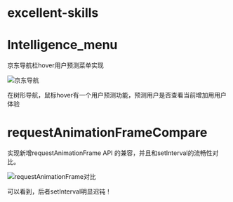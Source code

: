 # excellent-skills


# Intelligence_menu
京东导航栏hover用户预测菜单实现

![京东导航](https://weibozzz.github.io/assets/gif/jd_gif_nav.gif)

在树形导航，鼠标hover有一个用户预测功能，预测用户是否查看当前增加用用户体验
# requestAnimationFrameCompare
实现新增requestAnimationFrame API 的兼容，并且和setInterval的流畅性对比。

![requestAnimationFrame对比](https://weibozzz.github.io/assets/gif/requestAnimation.gif)

可以看到，后者setInterval明显迟钝！
